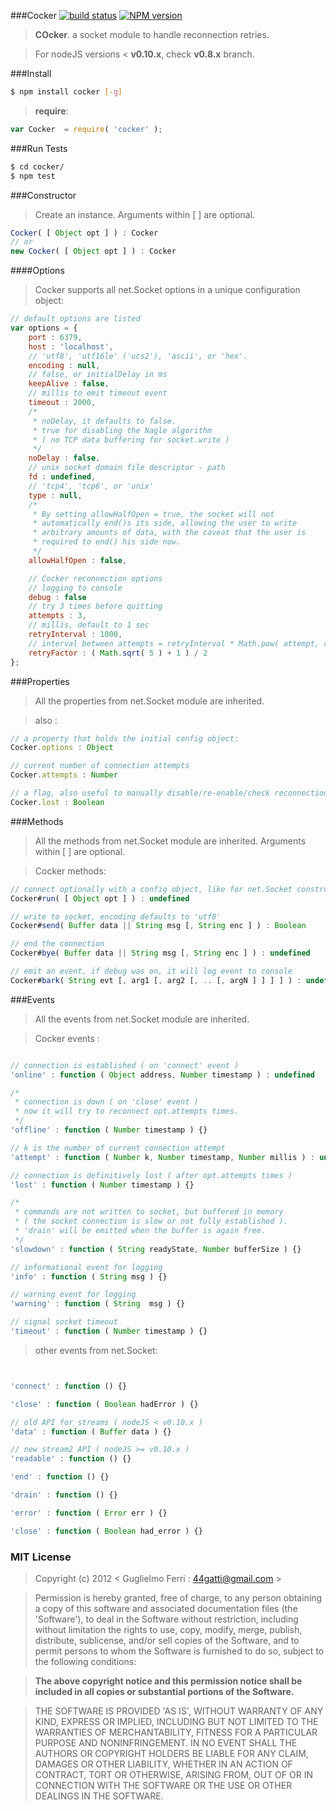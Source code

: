 ###Cocker
[![build status](https://travis-ci.org/rootslab/cocker.png?branch=master)](https://travis-ci.org/rootslab/cocker) [![NPM version](https://badge.fury.io/js/cocker.png)](http://badge.fury.io/js/cocker)
> **__COcker__**. a socket module to handle reconnection retries.

> For nodeJS versions < __v0.10.x__, check __v0.8.x__ branch.

###Install

```bash
$ npm install cocker [-g]
```

> __require__:

```javascript
var Cocker  = require( 'cocker' );
```

###Run Tests

```bash
$ cd cocker/
$ npm test
```

###Constructor

> Create an instance. Arguments within [ ] are optional.

```javascript
Cocker( [ Object opt ] ) : Cocker
// or
new Cocker( [ Object opt ] ) : Cocker
```

####Options

> Cocker supports all net.Socket options in a unique configuration object:

```javascript
// default options are listed
var options = {
    port : 6379,
    host : 'localhost',
    // 'utf8', 'utf16le' ('ucs2'), 'ascii', or 'hex'.
    encoding : null,
    // false, or initialDelay in ms
    keepAlive : false,
    // millis to emit timeout event
    timeout : 2000,
    /*
     * noDelay, it defaults to false.
     * true for disabling the Nagle algorithm 
     * ( no TCP data buffering for socket.write )
     */
    noDelay : false,
    // unix socket domain file descriptor - path
    fd : undefined,
    // 'tcp4', 'tcp6', or 'unix'
    type : null,
    /*
     * By setting allowHalfOpen = true, the socket will not
     * automatically end()s its side, allowing the user to write
     * arbitrary amounts of data, with the caveat that the user is
     * required to end() his side now.
     */
    allowHalfOpen : false,

    // Cocker reconnection options
    // logging to console
    debug : false
    // try 3 times before quitting
    attempts : 3,
    // millis, default to 1 sec
    retryInterval : 1000,
    // interval between attempts = retryInterval * Math.pow( attempt, retryFactor )
    retryFactor : ( Math.sqrt( 5 ) + 1 ) / 2
};
```

###Properties

> All the properties from net.Socket module are inherited.

> also :

```javascript
// a property that holds the initial config object:
Cocker.options : Object

// current number of connection attempts
Cocker.attempts : Number

// a flag, also useful to manually disable/re-enable/check reconnection-loop
Cocker.lost : Boolean
```

###Methods

> All the methods from net.Socket module are inherited.
> Arguments within [ ] are optional.

> Cocker methods:

```javascript
// connect optionally with a config object, like for net.Socket constructor.
Cocker#run( [ Object opt ] ) : undefined

// write to socket, encoding defaults to 'utf8'
Cocker#send( Buffer data || String msg [, String enc ] ) : Boolean

// end the connection
Cocker#bye( Buffer data || String msg [, String enc ] ) : undefined

// emit an event, if debug was on, it will log event to console
Cocker#bark( String evt [, arg1 [, arg2 [, .. [, argN ] ] ] ] ) : undefined
```

###Events

> All the events from net.Socket module are inherited.

> Cocker events :

```javascript

// connection is established ( on 'connect' event )
'online' : function ( Object address, Number timestamp ) : undefined

/*
 * connection is down ( on 'close' event )
 * now it will try to reconnect opt.attempts times.
 */
'offline' : function ( Number timestamp ) {}

// k is the number of current connection attempt
'attempt' : function ( Number k, Number timestamp, Number millis ) : undefined

// connection is definitively lost ( after opt.attempts times )
'lost' : function ( Number timestamp ) {}

/*
 * commands are not written to socket, but buffered in memory
 * ( the socket connection is slow or not fully established ).
 * 'drain' will be emitted when the buffer is again free.
 */
'slowdown' : function ( String readyState, Number bufferSize ) {}

// informational event for logging
'info' : function ( String msg ) {}

// warning event for logging
'warning' : function ( String  msg ) {}

// signal socket timeout
'timeout' : function ( Number timestamp ) {}
```

> other events from net.Socket:

```javascript


'connect' : function () {}

'close' : function ( Boolean hadError ) {}

// old API for streams ( nodeJS < v0.10.x )
'data' : function ( Buffer data ) {}

// new stream2 API ( nodeJS >= v0.10.x )
'readable' : function () {}

'end' : function () {}

'drain' : function () {}

'error' : function ( Error err ) {}

'close' : function ( Boolean had_error ) {}

```

### MIT License

> Copyright (c) 2012 &lt; Guglielmo Ferri : 44gatti@gmail.com &gt;

> Permission is hereby granted, free of charge, to any person obtaining
> a copy of this software and associated documentation files (the
> 'Software'), to deal in the Software without restriction, including
> without limitation the rights to use, copy, modify, merge, publish,
> distribute, sublicense, and/or sell copies of the Software, and to
> permit persons to whom the Software is furnished to do so, subject to
> the following conditions:

> __The above copyright notice and this permission notice shall be
> included in all copies or substantial portions of the Software.__

> THE SOFTWARE IS PROVIDED 'AS IS', WITHOUT WARRANTY OF ANY KIND,
> EXPRESS OR IMPLIED, INCLUDING BUT NOT LIMITED TO THE WARRANTIES OF
> MERCHANTABILITY, FITNESS FOR A PARTICULAR PURPOSE AND NONINFRINGEMENT.
> IN NO EVENT SHALL THE AUTHORS OR COPYRIGHT HOLDERS BE LIABLE FOR ANY
> CLAIM, DAMAGES OR OTHER LIABILITY, WHETHER IN AN ACTION OF CONTRACT,
> TORT OR OTHERWISE, ARISING FROM, OUT OF OR IN CONNECTION WITH THE
> SOFTWARE OR THE USE OR OTHER DEALINGS IN THE SOFTWARE.
